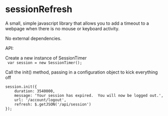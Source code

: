 sessionRefresh
==============

A small, simple javascript library that allows you to add a timeout to a webpage when there is no mouse or keyboard activity.  
  
No external dependencies.

API:  

Create a new instance of SessionTimer  
``` var session = new SessionTimer();``` 

Call the init() method, passing in a configuration object to kick everything off  
``` 
session.init({  
    duration: 3540000,  
    message: 'Your session has expired.  You will now be logged out.',  
    url: '/account/logout',
    refresh: $.getJSON('/api/session')
});
```  
